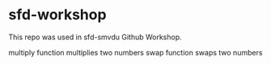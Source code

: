 sfd-workshop
============

This repo was used in sfd-smvdu Github Workshop.

multiply function multiplies two numbers
swap function swaps two numbers